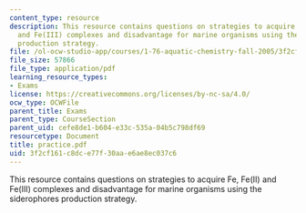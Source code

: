 ```yaml
---
content_type: resource
description: This resource contains questions on strategies to acquire Fe, Fe(II)
  and Fe(III) complexes and disadvantage for marine organisms using the siderophores
  production strategy.
file: /ol-ocw-studio-app/courses/1-76-aquatic-chemistry-fall-2005/3f2cf161c8dce77f30aae6ae8ec037c6_practice.pdf
file_size: 57866
file_type: application/pdf
learning_resource_types:
- Exams
license: https://creativecommons.org/licenses/by-nc-sa/4.0/
ocw_type: OCWFile
parent_title: Exams
parent_type: CourseSection
parent_uid: cefe8de1-b604-e33c-535a-04b5c798df69
resourcetype: Document
title: practice.pdf
uid: 3f2cf161-c8dc-e77f-30aa-e6ae8ec037c6
---
```

This resource contains questions on strategies to acquire Fe, Fe(II) and Fe(III) complexes and disadvantage for marine organisms using the siderophores production strategy.
